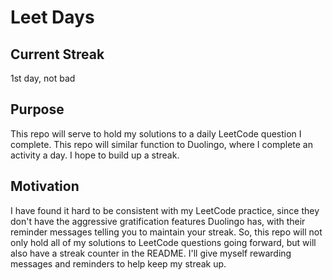 # Leet Days

## Current Streak
1st day, not bad

## Purpose
This repo will serve to hold my solutions to a daily LeetCode question I complete. This repo will similar function to Duolingo, where I complete an activity a day. I hope to build up a streak.

## Motivation
I have found it hard to be consistent with my LeetCode practice, since they don't have the aggressive gratification features Duolingo has, with their reminder messages telling you to maintain your streak. So, this repo will not only hold all of my solutions to LeetCode questions going forward, but will also have a streak counter in the README. I'll give myself rewarding messages and reminders to help keep my streak up.
